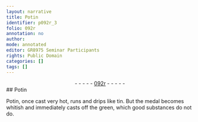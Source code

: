 ```yaml
---
layout: narrative
title: Potin
identifier: p092r_3
folio: 092r
annotation: no
author:
mode: annotated
editor: GR8975 Seminar Participants
rights: Public Domain
categories: []
tags: []
---
```


 <div class="folio" align="center">- - - - - <a href="http://gallica.bnf.fr/ark:/12148/btv1b10500001g/f189.image" target="_blank">092r</a> - - - - - </div> 
## Potin

 
 Potin, once cast very hot, runs and drips like tin. But the medal becomes whitish and immediately casts off the green, which good substances do not do. 
 